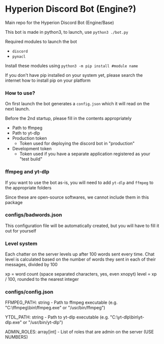 # Hyperion Discord Bot (Engine?)
Main repo for the Hyperion Discord Bot (Engine/Base)

This bot is made in python3, to launch, use `python3 ./bot.py`

Required modules to launch the bot
- `discord`
- `pynacl`

Install these modules using `python3 -m pip install #module name`

If you don't have pip installed on your system yet, please search the internet how to install pip on your platform

### How to use?

On first launch the bot generates a `config.json` which it will read on the next launch.

Before the 2nd startup, please fill in the contents appropriately
- Path to ffmpeg
- Path to yt-dlp
- Production token
    - Token used for deploying the discord bot in "production"
- Development token
    - Token used if you have a separate application registered as your "test build"

### ffmpeg and yt-dlp

If you want to use the bot as-is, you will need to add `yt-dlp` and `ffmpeg` to the appropriate folders

Since these are open-source softwares, we cannot include them in this package

### configs/badwords.json

This configuration file will be automatically created, but you will have to fill it out for yourself

### Level system

Each chatter on the server levels up after 100 words sent every time.
Chat level is calculated based on the number of words they sent in each of their messages, divided by 100

xp = word count (space separated characters, yes, even xnopyt)
level = xp / 100, rounded to the nearest integer

### configs/config.json

FFMPEG_PATH: string - Path to ffmpeg executable (e.g. "C:\ffmpeg\bin\ffmpeg.exe" or "/usr/bin/ffmpeg")

YTDL_PATH: string - Path to yt-dlp executable (e.g. "C:\yt-dlp\bin\yt-dlp.exe" or "/usr/bin/yt-dlp")

ADMIN_ROLES: array[int] - List of roles that are admin on the server (USE NUMBERS)